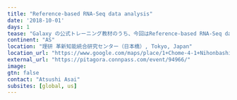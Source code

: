 ```yaml
---
title: "Reference-based RNA-Seq data analysis"
date: '2018-10-01'
days: 1
tease: "Galaxy の公式トレーニング教材のうち、今回はReference-based RNA-Seq data analysis を日本語でセミナーします"
continent: "AS"
location: "理研 革新知能統合研究センター（日本橋）, Tokyo, Japan"
location_url: "https://www.google.com/maps/place/1+Chome-4-1+Nihonbashi,+Ch%C5%AB%C5%8D-ku,+T%C5%8Dky%C5%8D-to+103-0027,+Japan/@35.682599,139.774644,16z/data=!4m5!3m4!1s0x601889564b8dc18b:0xbcd97409b2ee3f23!8m2!3d35.6825992!4d139.7746442"
external_url: "https://pitagora.connpass.com/event/94966/"
image: 
gtn: false
contact: "Atsushi Asai"
subsites: [global, us]
---
```

